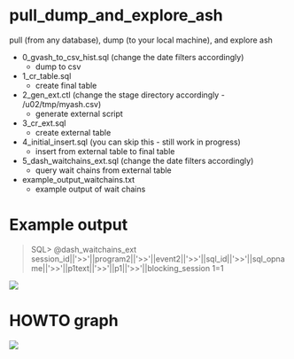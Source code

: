 # pull_dump_and_explore_ash
pull (from any database), dump (to your local machine), and explore ash


- 0_gvash_to_csv_hist.sql (change the date filters accordingly) 
	- dump to csv
- 1_cr_table.sql 
	- create final table
- 2_gen_ext.ctl (change the stage directory accordingly - /u02/tmp/myash.csv)
	- generate external script
- 3_cr_ext.sql 
	- create external table
- 4_initial_insert.sql (you can skip this - still work in progress)
	- insert from external table to final table 
- 5_dash_waitchains_ext.sql (change the date filters accordingly) 
	- query wait chains from external table
- example_output_waitchains.txt 
	- example output of wait chains


# Example output 

> SQL> @dash_waitchains_ext session_id||'>>'||program2||'>>'||event2||'>>'||sql_id||'>>'||sql_opname||'>>'||p1text||'>>'||p1||'>>'||blocking_session 1=1

![](http://i.imgur.com/bY885Uh.png)


# HOWTO graph

![](http://i.imgur.com/WHUCK4z.gif)
